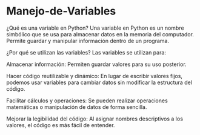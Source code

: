 # Manejo-de-Variables
¿Qué es una variable en Python?
Una variable en Python es un nombre simbólico que se usa para almacenar datos en la memoria del computador. Permite guardar y manipular información dentro de un programa.

¿Por qué se utilizan las variables?
Las variables se utilizan para:

Almacenar información: Permiten guardar valores para su uso posterior.

Hacer código reutilizable y dinámico: En lugar de escribir valores fijos, podemos usar variables para cambiar datos sin modificar la estructura del código.

Facilitar cálculos y operaciones: Se pueden realizar operaciones matemáticas o manipulación de datos de forma sencilla.

Mejorar la legibilidad del código: Al asignar nombres descriptivos a los valores, el código es más fácil de entender.
